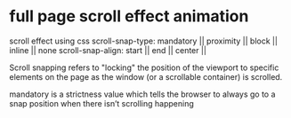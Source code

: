# full page scroll effect animation 
 scroll effect using css
 scroll-snap-type: mandatory || proximity || block || inline || none
 scroll-snap-align: start || end || center ||

Scroll snapping refers to "locking" the position of the 
viewport to specific elements on the page as the 
window (or a scrollable container) is scrolled.


 mandatory is a strictness value which tells the browser 
 to always go to a snap position when there isn’t scrolling happening